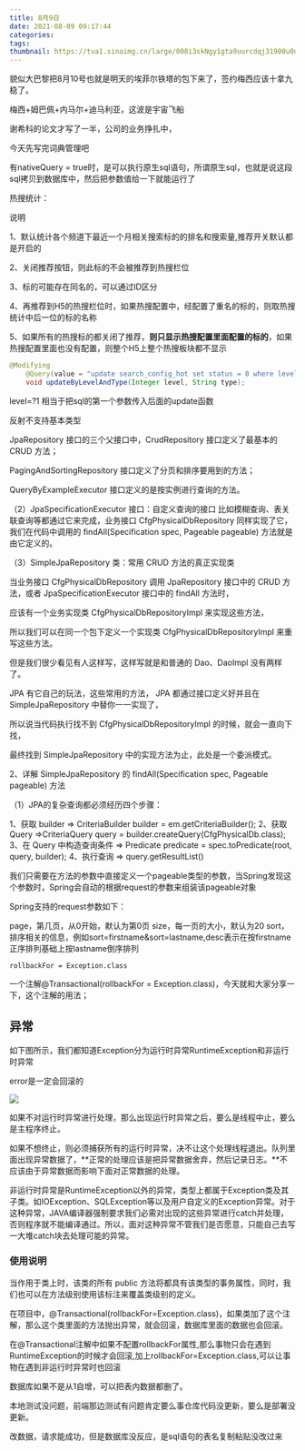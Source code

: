 ```yaml
---
title: 8月9日
date: 2021-08-09 09:17:44
categories:
tags:
thumbnail: https://tva1.sinaimg.cn/large/008i3skNgy1gta9uurcdqj31900u0drc.jpg
---
```


貌似大巴黎把8月10号也就是明天的埃菲尔铁塔的包下来了，签约梅西应该十拿九稳了。

梅西+姆巴佩+内马尔+迪马利亚，这波是宇宙飞船

谢希科的论文才写了一半，公司的业务挣扎中，

今天先写完词典管理吧

有nativeQuery = true时，是可以执行原生sql语句，所谓原生sql，也就是说这段sql拷贝到数据库中，然后把参数值给一下就能运行了

热搜统计：

说明

1、默认统计各个频道下最近一个月相关搜索标的的排名和搜索量,推荐开关默认都是开启的

2、关闭推荐按钮，则此标的不会被推荐到热搜栏位

3、标的可能存在同名的，可以通过ID区分

4、再推荐到H5的热搜栏位时，如果热搜配置中，经配置了重名的标的，则取热搜统计中后一位的标的名称

5、如果所有的热搜标的都关闭了推荐，**则只显示热搜配置里面配置的标的**，如果热搜配置里面也没有配置，则整个H5上整个热搜板块都不显示

```java
@Modifying
    @Query(value = "update search_config_hot set status = 0 where level = ?1 and type = ?2 and status = 1", nativeQuery = true)
    void updateByLevelAndType(Integer level, String type);
```
level=?1 相当于把sql的第一个参数传入后面的update函数

反射不支持基本类型

JpaRepository 接口的三个父接口中，CrudRepository 接口定义了最基本的 CRUD 方法；

PagingAndSortingRepository 接口定义了分页和排序要用到的方法； 

QueryByExampleExecutor 接口定义的是按实例进行查询的方法。

（2）JpaSpecificationExecutor 接口：自定义查询的接口
比如模糊查询、表关联查询等都通过它来完成，业务接口 CfgPhysicalDbRepository 同样实现了它，我们在代码中调用的 findAll(Specification<T> spec, Pageable pageable) 方法就是由它定义的。

（3）SimpleJpaRepository 类：常用 CRUD 方法的真正实现类

当业务接口 CfgPhysicalDbRepository 调用 JpaRepository 接口中的 CRUD 方法，或者 JpaSpecificationExecutor 接口中的 findAll 方法时，

应该有一个业务实现类 CfgPhysicalDbRepositoryImpl 来实现这些方法，

所以我们可以在同一个包下定义一个实现类 CfgPhysicalDbRepositoryImpl 来重写这些方法。

但是我们很少看见有人这样写，这样写就是和普通的 Dao、DaoImpl 没有两样了。 

JPA 有它自己的玩法，这些常用的方法， JPA 都通过接口定义好并且在 SimpleJpaRepository 中替你一一实现了，

所以说当代码执行找不到 CfgPhysicalDbRepositoryImpl 的时候，就会一直向下找，

最终找到 SimpleJpaRepository 中的实现方法为止，此处是一个委派模式。

2、详解 SimpleJpaRepository 的 findAll(Specification<T> spec, Pageable pageable) 方法

（1）JPA的复杂查询都必须经历四个步骤：

1、获取 builder => CriteriaBuilder builder = em.getCriteriaBuilder();
2、获取 Query =>CriteriaQuery<Student> query = builder.createQuery(CfgPhysicalDb.class);
3、在 Query 中构造查询条件 => Predicate predicate = spec.toPredicate(root, query, builder);
4、执行查询 => query.getResultList()

我们只需要在方法的参数中直接定义一个pageable类型的参数，当Spring发现这个参数时，Spring会自动的根据request的参数来组装该pageable对象

Spring支持的request参数如下：

page，第几页，从0开始，默认为第0页
size，每一页的大小，默认为20
sort，排序相关的信息，例如sort=firstname&sort=lastname,desc表示在按firstname正序排列基础上按lastname倒序排列



```
rollbackFor = Exception.class
```

一个注解@Transactional(rollbackFor = Exception.class)，今天就和大家分享一下，这个注解的用法；

## 异常

如下图所示，我们都知道Exception分为运行时异常RuntimeException和非运行时异常

error是一定会回滚的

![](https://tva1.sinaimg.cn/large/008i3skNgy1gtaizcnc5jj30fj0elaar.jpg)

如果不对运行时异常进行处理，那么出现运行时异常之后，要么是线程中止，要么是主程序终止。

如果不想终止，则必须捕获所有的运行时异常，决不让这个处理线程退出。队列里面出现异常数据了，**正常的处理应该是把异常数据舍弃，然后记录日志。**不应该由于异常数据而影响下面对正常数据的处理。

非运行时异常是RuntimeException以外的异常，类型上都属于Exception类及其子类。如IOException、SQLException等以及用户自定义的Exception异常。对于这种异常，JAVA编译器强制要求我们必需对出现的这些异常进行catch并处理，否则程序就不能编译通过。所以，面对这种异常不管我们是否愿意，只能自己去写一大堆catch块去处理可能的异常。

### 使用说明

当作用于类上时，该类的所有 public 方法将都具有该类型的事务属性，同时，我们也可以在方法级别使用该标注来覆盖类级别的定义。

在项目中，@Transactional(rollbackFor=Exception.class)，如果类加了这个注解，那么这个类里面的方法抛出异常，就会回滚，数据库里面的数据也会回滚。

在@Transactional注解中如果不配置rollbackFor属性,那么事物只会在遇到RuntimeException的时候才会回滚,加上rollbackFor=Exception.class,可以让事物在遇到非运行时异常时也回滚

数据库如果不是从1自增，可以把表内数据都删了。

本地测试没问题，前端那边测试有问题肯定要么事仓库代码没更新，要么是部署没更新。



改数据，请求能成功，但是数据库没反应，是sql语句的表名复制粘贴没改过来





